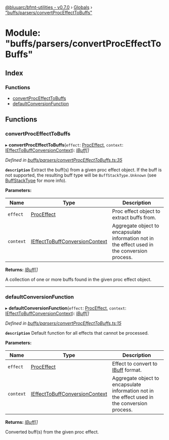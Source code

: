 [@bluuarc/bfmt-utilities - v0.7.0](../README.md) › [Globals](../globals.md) › ["buffs/parsers/convertProcEffectToBuffs"](_buffs_parsers_convertproceffecttobuffs_.md)

# Module: "buffs/parsers/convertProcEffectToBuffs"

## Index

### Functions

* [convertProcEffectToBuffs](_buffs_parsers_convertproceffecttobuffs_.md#convertproceffecttobuffs)
* [defaultConversionFunction](_buffs_parsers_convertproceffecttobuffs_.md#defaultconversionfunction)

## Functions

###  convertProcEffectToBuffs

▸ **convertProcEffectToBuffs**(`effect`: [ProcEffect](_datamine_types_.md#proceffect), `context`: [IEffectToBuffConversionContext](../interfaces/_buffs_parsers_buff_types_.ieffecttobuffconversioncontext.md)): *[IBuff](../interfaces/_buffs_parsers_buff_types_.ibuff.md)[]*

*Defined in [buffs/parsers/convertProcEffectToBuffs.ts:35](https://github.com/BluuArc/bfmt-utilities/blob/master/src/buffs/parsers/convertProcEffectToBuffs.ts#L35)*

**`description`** Extract the buff(s) from a given proc effect object.
If the buff is not supported, the resulting buff type will be `BuffStackType.Unknown` (see [BuffStackType](../enums/_buffs_parsers_buff_types_.buffstacktype.md) for more info).

**Parameters:**

Name | Type | Description |
------ | ------ | ------ |
`effect` | [ProcEffect](_datamine_types_.md#proceffect) | Proc effect object to extract buffs from. |
`context` | [IEffectToBuffConversionContext](../interfaces/_buffs_parsers_buff_types_.ieffecttobuffconversioncontext.md) | Aggregate object to encapsulate information not in the effect used in the conversion process. |

**Returns:** *[IBuff](../interfaces/_buffs_parsers_buff_types_.ibuff.md)[]*

A collection of one or more buffs found in the given proc effect object.

___

###  defaultConversionFunction

▸ **defaultConversionFunction**(`effect`: [ProcEffect](_datamine_types_.md#proceffect), `context`: [IEffectToBuffConversionContext](../interfaces/_buffs_parsers_buff_types_.ieffecttobuffconversioncontext.md)): *[IBuff](../interfaces/_buffs_parsers_buff_types_.ibuff.md)[]*

*Defined in [buffs/parsers/convertProcEffectToBuffs.ts:15](https://github.com/BluuArc/bfmt-utilities/blob/master/src/buffs/parsers/convertProcEffectToBuffs.ts#L15)*

**`description`** Default function for all effects that cannot be processed.

**Parameters:**

Name | Type | Description |
------ | ------ | ------ |
`effect` | [ProcEffect](_datamine_types_.md#proceffect) | Effect to convert to [IBuff](../interfaces/_buffs_parsers_buff_types_.ibuff.md) format. |
`context` | [IEffectToBuffConversionContext](../interfaces/_buffs_parsers_buff_types_.ieffecttobuffconversioncontext.md) | Aggregate object to encapsulate information not in the effect used in the conversion process. |

**Returns:** *[IBuff](../interfaces/_buffs_parsers_buff_types_.ibuff.md)[]*

Converted buff(s) from the given proc effect.
